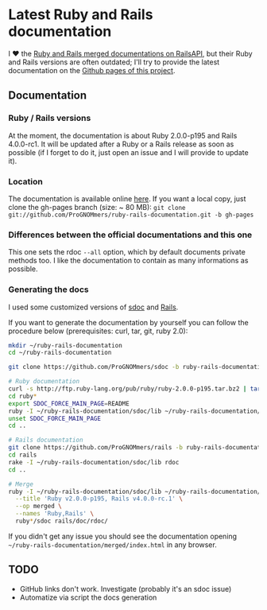 # Latest Ruby and Rails documentation

I :heart: the [Ruby and Rails merged documentations on RailsAPI](http://railsapi.com/doc/rails-v3.2.6_ruby-v1.9.2/), but their Ruby and Rails versions are often outdated; I'll try to provide the latest documentation on the [Github pages of this project](http://prognommers.github.io/ruby-rails-documentation/).

## Documentation

### Ruby / Rails versions

At the moment, the documentation is about Ruby 2.0.0-p195 and Rails 4.0.0-rc1. It will be updated after a Ruby or a Rails release as soon as possible (if I forget to do it, just open an issue and I will provide to update it).

### Location

The documentation is available online [here](http://prognommers.github.io/ruby-rails-documentation/). If you want a local copy, just clone the gh-pages branch (size: ~ 80 MB): `git clone git://github.com/ProGNOMmers/ruby-rails-documentation.git -b gh-pages`

### Differences between the official documentations and this one

This one sets the rdoc `--all` option, which by default documents private methods too. I like the documentation to contain as many informations as possible.

### Generating the docs

I used some customized versions of [sdoc](https://github.com/ProGNOMmers/sdoc/tree/ruby-rails-documentation) and [Rails](https://github.com/ProGNOMmers/rails/tree/ruby-rails-documentation).

If you want to generate the documentation by yourself you can follow the procedure below (prerequisites: curl, tar, git, ruby 2.0):

```sh
mkdir ~/ruby-rails-documentation
cd ~/ruby-rails-documentation

git clone https://github.com/ProGNOMmers/sdoc -b ruby-rails-documentation

# Ruby documentation
curl -s http://ftp.ruby-lang.org/pub/ruby/ruby-2.0.0-p195.tar.bz2 | tar xvj
cd ruby*
export SDOC_FORCE_MAIN_PAGE=README
ruby -I ~/ruby-rails-documentation/sdoc/lib ~/ruby-rails-documentation/sdoc/bin/sdoc --all -o sdoc .
unset SDOC_FORCE_MAIN_PAGE
cd ..

# Rails documentation
git clone https://github.com/ProGNOMmers/rails -b ruby-rails-documentation
cd rails
rake -I ~/ruby-rails-documentation/sdoc/lib rdoc
cd ..

# Merge
ruby -I ~/ruby-rails-documentation/sdoc/lib ~/ruby-rails-documentation/sdoc/bin/sdoc-merge \
  --title 'Ruby v2.0.0-p195, Rails v4.0.0-rc.1' \
  --op merged \
  --names 'Ruby,Rails' \
  ruby*/sdoc rails/doc/rdoc/
```

If you didn't get any issue you should see the documentation opening `~/ruby-rails-documentation/merged/index.html` in any browser.

## TODO

* GitHub links don't work. Investigate (probably it's an sdoc issue)
* Automatize via script the docs generation